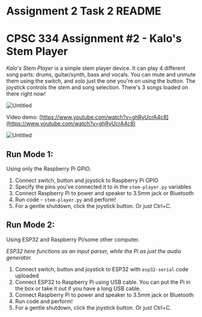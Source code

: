 # Assignment 2 Task 2 README

# CPSC 334 Assignment #2 - Kalo's Stem Player

*Kalo's Stem Player* is a simple stem player device. It can play 4 different song parts: drums, guitar/synth, bass and vocals. You can mute and unmute them using the switch, and solo just the one you're on using the button. The joystick controls the stem and song selection. There's 3 songs loaded on there right now!

![Untitled](Assignment%202%20Task%202%20README%208d4bf1cd59214f30a86d082f4ab9f964/Untitled.png)

Video demo: [https://www.youtube.com/watch?v=ghRyUcrA4c8](https://www.youtube.com/watch?v=ghRyUcrA4c8)

![Untitled](Assignment%202%20Task%202%20README%208d4bf1cd59214f30a86d082f4ab9f964/Untitled%201.png)

## Run Mode 1:

Using only the Raspberry Pi GPIO.

1. Connect switch, button and joystick to Raspberry Pi GPIO
2. Specify the pins you've connected it to in the `stem-player.py` variables
3. Connect Raspberry Pi to power and speaker to 3.5mm jack or Bluetooth
4. Run code - `stem-player.py` and perform!
5. For a gentle shutdown, click the joystick button. Or just Ctrl+C.

## Run Mode 2:

Using ESP32 and Raspberry Pi/some other computer.

*ESP32 here functions as an input parser, while the Pi as just the audio generator.*

1. Connect switch, button and joystick to ESP32 with `esp32-serial` code uploaded
2. Connect ESP32 to Raspberry Pi using USB cable. You can put the Pi in the box or take it out if you have a long USB cable.
3. Connect Raspberry Pi to power and speaker to 3.5mm jack or Bluetooth
4. Run code and perform!
5. For a gentle shutdown, click the joystick button. Or just Ctrl+C.